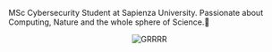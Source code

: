 MSc Cybersecurity Student at Sapienza University. Passionate about Computing, Nature and the whole sphere of Science.🔭

<p align="center">
  <img src="https://media.giphy.com/media/vT6qlTWOWYzZK/giphy.gif" alt="GRRRR"/>
</p>

